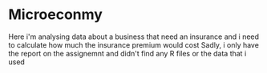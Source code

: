# Microeconmy
Here i'm analysing data about a business that need an insurance and i need to calculate how much the insurance premium would cost
Sadly, i only have the report on the assignemnt and didn't find any R files or the data that i used
